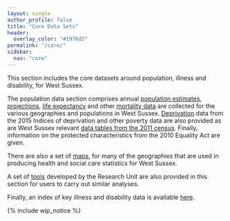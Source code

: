 ```yaml
---
layout: single
author_profile: false
title: "Core Data Sets"
header:
  overlay_color: "#1976d2"
permalink: "/core/"
sidebar:
  nav: "core"
---
```


This section includes the core datasets around population, illness and disability, for West Sussex.

The population data section comprises annual [population estimates](/core/population-data/estimates/), [projections](/core/population-data/projections/), [life expectancy](/core/population-data/life-expectancy/) and other [mortality data](/core/population-data/mortality/) are collected for the various geographies and populations in West Sussex. [Deprivation](/core/population-data/deprivation/) data from the 2015 Indices of deprivation and other poverty data are also provided as are West Sussex relevant [data tables from the 2011 census](/core/population-data/census-demographics/). Finally, information on the protected characteristics from the 2010 Equality Act are given.

There are also a set of [maps](/core/maps/), for many of the geographies that are used in producing health and social care statistics for West Sussex.

A set of [tools](/core/tools/) developed by the Research Unit are also provided in this section for users to carry out similar analyses.

Finally, an index of key illness and disability data is available [here](/core/illness-and-disability).

{% include wip_notice %}
